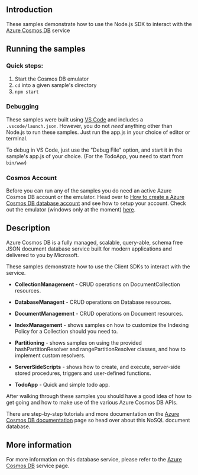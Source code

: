 ## Introduction

These samples demonstrate how to use the Node.js SDK to interact with the [Azure Cosmos DB](https://docs.microsoft.com/azure/cosmos-db/) service

## Running the samples

### Quick steps:

1.  Start the Cosmos DB emulator
2.  `cd` into a given sample's directory
3.  `npm start`

### Debugging

These samples were built using [VS Code](https://code.visualstudio.com) and includes a `.vscode/launch.json`. However, you do not _need_ anything other than Node.js to run these samples. Just run the app.js in your choice of editor or terminal.

To debug in VS Code, just use the "Debug File" option, and start it in the sample's app.js of your choice. (For the TodoApp, you need to start from `bin/www`)

### Cosmos Account

Before you can run any of the samples you do need an active Azure Cosmos DB account or the emulator.
Head over to [How to create a Azure Cosmos DB database account](https://docs.microsoft.com/azure/cosmos-db/create-sql-api-nodejs#create-a-database-account) and see how to setup your account. Check out the emulator (windows only at the moment) [here](https://docs.microsoft.com/en-us/azure/cosmos-db/local-emulator).

## Description

Azure Cosmos DB is a fully managed, scalable, query-able, schema free JSON document database service built for modern applications and delivered to you by Microsoft.

These samples demonstrate how to use the Client SDKs to interact with the service.

- **CollectionManagement** - CRUD operations on DocumentCollection resources.

- **DatabaseManagent** - CRUD operations on Database resources.

- **DocumentManagement** - CRUD operations on Document resources.

- **IndexManagement** - shows samples on how to customize the Indexing Policy for a Collection should you need to.

- **Partitioning** - shows samples on using the provided hashPartitionResolver and rangePartitionResolver classes, and how to implement custom resolvers.

- **ServerSideScripts** - shows how to create, and execute, server-side stored procedures, triggers and user-defined functions.

- **TodoApp** - Quick and simple todo app.

After walking through these samples you should have a good idea of how to get going and how to make use of the various Azure Cosmos DB APIs.

There are step-by-step tutorials and more documentation on the [Azure Cosmos DB documentation](https://docs.microsoft.com/azure/cosmos-db/) page so head over about this NoSQL document database.

## More information

For more information on this database service, please refer to the [Azure Cosmos DB](https://azure.microsoft.com/services/cosmos-db/) service page.
